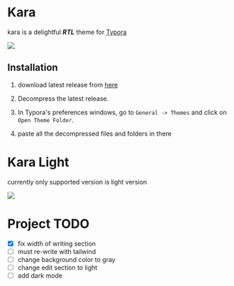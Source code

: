 # Kara

kara is a delightful ***RTL*** theme for [Typora](https://typora.io/)

![](./images/banner.png)



## Installation

1. download latest release from [here](https://github.com/mahdi-momeni/kara-theme/releases/) 

2. Decompress the latest release. 

3. In Typora's preferences windows, go to `General -> Themes` and click on `Open Theme Folder`.
4.  paste all the decompressed files and folders in there



# Kara Light

currently only supported version is light version

![](./images/kara-blue.png)

# Project TODO
- [x] fix width of writing section
- [ ] must re-write with tailwind
- [ ] change background color to gray
- [ ] change edit section to light
- [ ] add dark mode
